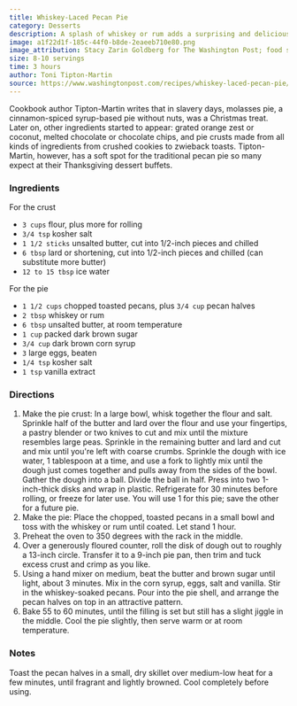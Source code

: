 ```yaml
---
title: Whiskey-Laced Pecan Pie
category: Desserts
description: A splash of whiskey or rum adds a surprising and delicious flavor to this seasonal favorite pie and tames the sweetness while amplifying pecans' earthy nuttiness.
image: a1f22d1f-185c-44f0-b8de-2eaeeb710e80.png
image_attribution: Stacy Zarin Goldberg for The Washington Post; food styling by Lisa Cherkasky for The Washington Post
size: 8-10 servings
time: 3 hours
author: Toni Tipton-Martin
source: https://www.washingtonpost.com/recipes/whiskey-laced-pecan-pie/17212/mailto:food@washpost.com?Subject=About%20the%20Whiskey-Laced%20Pecan%20Pie%20Recipe
---
```


Cookbook author Tipton-Martin writes that in slavery days, molasses pie, a cinnamon-spiced syrup-based pie without nuts, was a Christmas treat. Later on, other ingredients started to appear: grated orange zest or coconut, melted chocolate or chocolate chips, and pie crusts made from all kinds of ingredients from crushed cookies to zwieback toasts. Tipton-Martin, however, has a soft spot for the traditional pecan pie so many expect at their Thanksgiving dessert buffets.

### Ingredients

For the crust
* `3 cups` flour, plus more for rolling
* `3/4 tsp` kosher salt
* `1 1/2 sticks` unsalted butter, cut into 1/2-inch pieces and chilled
* `6 tbsp` lard or shortening, cut into 1/2-inch pieces and chilled (can substitute more butter)
* `12 to 15 tbsp` ice water

For the pie
* `1 1/2 cups` chopped toasted pecans, plus `3/4 cup` pecan halves
* `2 tbsp` whiskey or rum
* `6 tbsp` unsalted butter, at room temperature
* `1 cup` packed dark brown sugar
* `3/4 cup` dark brown corn syrup
* `3` large eggs, beaten
* `1/4 tsp` kosher salt
* `1 tsp` vanilla extract

### Directions

1. Make the pie crust: In a large bowl, whisk together the flour and salt. Sprinkle half of the butter and lard over the flour and use your fingertips, a pastry blender or two knives to cut and mix until the mixture resembles large peas. Sprinkle in the remaining butter and lard and cut and mix until you're left with coarse crumbs. Sprinkle the dough with ice water, 1 tablespoon at a time, and use a fork to lightly mix until the dough just comes together and pulls away from the sides of the bowl. Gather the dough into a ball. Divide the ball in half. Press into two 1-inch-thick disks and wrap in plastic. Refrigerate for 30 minutes before rolling, or freeze for later use. You will use 1 for this pie; save the other for a future pie.
2. Make the pie: Place the chopped, toasted pecans in a small bowl and toss with the whiskey or rum until coated. Let stand 1 hour.
3. Preheat the oven to 350 degrees with the rack in the middle.
4. Over a generously floured counter, roll the disk of dough out to roughly a 13-inch circle. Transfer it to a 9-inch pie pan, then trim and tuck excess crust and crimp as you like.
5. Using a hand mixer on medium, beat the butter and brown sugar until light, about 3 minutes. Mix in the corn syrup, eggs, salt and vanilla. Stir in the whiskey-soaked pecans. Pour into the pie shell, and arrange the pecan halves on top in an attractive pattern.
6. Bake 55 to 60 minutes, until the filling is set but still has a slight jiggle in the middle. Cool the pie slightly, then serve warm or at room temperature.

### Notes

Toast the pecan halves in a small, dry skillet over medium-low heat for a few minutes, until fragrant and lightly browned. Cool completely before using.